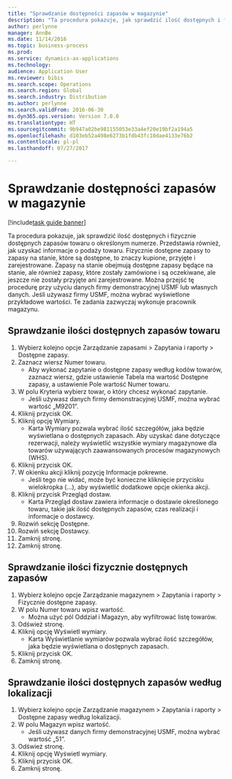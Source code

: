 ```yaml
--- 
title: "Sprawdzanie dostępności zapasów w magazynie"
description: "Ta procedura pokazuje, jak sprawdzić ilość dostępnych i fizycznie dostępnych zapasów towaru o określonym numerze."
author: perlynne
manager: AnnBe
ms.date: 11/14/2016
ms.topic: business-process
ms.prod: 
ms.service: dynamics-ax-applications
ms.technology: 
audience: Application User
ms.reviewer: bibis
ms.search.scope: Operations
ms.search.region: Global
ms.search.industry: Distribution
ms.author: perlynne
ms.search.validFrom: 2016-06-30
ms.dyn365.ops.version: Version 7.0.0
ms.translationtype: HT
ms.sourcegitcommit: 9b947a02be981155053e33a4ef20e19bf2a194a5
ms.openlocfilehash: d103eb52a498e6273b1fdb43fc10dae4133e76b2
ms.contentlocale: pl-pl
ms.lasthandoff: 07/27/2017

---
```

# Sprawdzanie dostępności zapasów w magazynie

[!include[task guide banner](../../includes/task-guide-banner.md)]

Ta procedura pokazuje, jak sprawdzić ilość dostępnych i fizycznie dostępnych zapasów towaru o określonym numerze. Przedstawia również, jak uzyskać informacje o podaży towaru. Fizycznie dostępne zapasy to zapasy na stanie, które są dostępne, to znaczy kupione, przyjęte i zarejestrowane. Zapasy na stanie obejmują dostępne zapasy będące na stanie, ale również zapasy, które zostały zamówione i są oczekiwane, ale jeszcze nie zostały przyjęte ani zarejestrowane. Można przejść tę procedurę przy użyciu danych firmy demonstracyjnej USMF lub własnych danych. Jeśli używasz firmy USMF, można wybrać wyświetlone przykładowe wartości. Te zadania zazwyczaj wykonuje pracownik magazynu.


## Sprawdzanie ilości dostępnych zapasów towaru
1. Wybierz kolejno opcje Zarządzanie zapasami > Zapytania i raporty > Dostępne zapasy.
2. Zaznacz wiersz Numer towaru.
    * Aby wykonać zapytanie o dostępne zapasy według kodów towarów, zaznacz wiersz, gdzie ustawienie Tabela ma wartość Dostępne zapasy, a ustawienie Pole wartość Numer towaru.  
3. W polu Kryteria wybierz towar, o który chcesz wykonać zapytanie.
    * Jeśli używasz danych firmy demonstracyjnej USMF, można wybrać wartość „M9201”.  
4. Kliknij przycisk OK.
5. Kliknij opcję Wymiary.
    * Karta Wymiary pozwala wybrać ilość szczegółów, jaka będzie wyświetlana o dostępnych zapasach. Aby uzyskać dane dotyczące rezerwacji, należy wyświetlić wszystkie wymiary magazynowe dla towarów używających zaawansowanych procesów magazynowych (WHS).  
6. Kliknij przycisk OK.
7. W okienku akcji kliknij pozycję Informacje pokrewne.
    * Jeśli tego nie widać, może być konieczne kliknięcie przycisku wielokropka (...), aby wyświetlić dodatkowe opcje okienka akcji.  
8. Kliknij przycisk Przegląd dostaw.
    * Karta Przegląd dostaw zawiera informacje o dostawie określonego towaru, takie jak ilość dostępnych zapasów, czas realizacji i informacje o dostawcy.  
9. Rozwiń sekcję Dostępne.
10. Rozwiń sekcję Dostawcy.
11. Zamknij stronę.
12. Zamknij stronę.

## Sprawdzanie ilości fizycznie dostępnych zapasów
1. Wybierz kolejno opcje Zarządzanie magazynem > Zapytania i raporty > Fizycznie dostępne zapasy.
2. W polu Numer towaru wpisz wartość.
    * Można użyć pól Oddział i Magazyn, aby wyfiltrować listę towarów.  
3. Odśwież stronę.
4. Kliknij opcję Wyświetl wymiary.
    * Karta Wyświetlanie wymiarów pozwala wybrać ilość szczegółów, jaka będzie wyświetlana o dostępnych zapasach.  
5. Kliknij przycisk OK.
6. Zamknij stronę.

## Sprawdzanie ilości dostępnych zapasów według lokalizacji
1. Wybierz kolejno opcje Zarządzanie magazynem > Zapytania i raporty > Dostępne zapasy według lokalizacji.
2. W polu Magazyn wpisz wartość.
    * Jeśli używasz danych firmy demonstracyjnej USMF, można wybrać wartość „51”.  
3. Odśwież stronę.
4. Kliknij opcję Wyświetl wymiary.
5. Kliknij przycisk OK.
6. Zamknij stronę.


